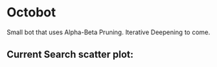 
# Octobot

Small bot that uses Alpha-Beta Pruning.
Iterative Deepening to come.

## Current Search scatter plot:
